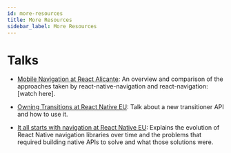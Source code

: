 ```yaml
---
id: more-resources
title: More Resources
sidebar_label: More Resources
---
```


# Talks

- [Mobile Navigation at React Alicante](https://www.youtube.com/watch?v=GBhdooVxX6Q): An overview and comparison of the approaches taken by react-native-navigation and react-navigation: [watch here].


- [Owning Transitions at React Native EU](https://www.youtube.com/watch?v=1LKqGx3z0W4): Talk about a new transitioner API and how to use it.

- [It all starts with navigation at React Native EU](https://www.youtube.com/watch?v=Z0Jl1KCWiag): Explains the evolution of React Native navigation libraries over time and the problems that required building native APIs to solve and what those solutions were.
